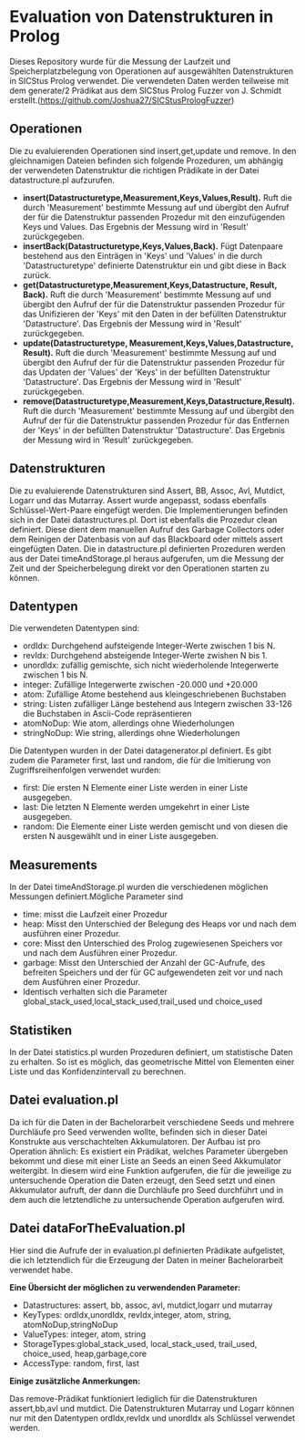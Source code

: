 # Evaluation von Datenstrukturen in Prolog

Dieses Repository wurde für die Messung der Laufzeit und Speicherplatzbelegung von Operationen auf ausgewählten Datenstrukturen in SICStus Prolog verwendet.
Die verwendeten Daten werden teilweise mit dem generate/2 Prädikat aus dem SICStus Prolog Fuzzer von J. Schmidt erstellt.(https://github.com/Joshua27/SICStusPrologFuzzer)

## Operationen
Die zu evaluierenden Operationen sind insert,get,update und remove. In den gleichnamigen Dateien befinden sich folgende Prozeduren, um abhängig der verwendeten Datenstruktur die richtigen Prädikate in der Datei datastructure.pl aufzurufen.
- **insert(Datastructuretype,Measurement,Keys,Values,Result).**
	Ruft die durch 'Measurement' bestimmte Messung auf und übergibt den Aufruf der für die Datenstruktur passenden Prozedur mit den einzufügenden Keys und Values. Das Ergebnis der Messung wird in 'Result' zurückgegeben.
- **insertBack(Datastructuretype,Keys,Values,Back).**
	Fügt Datenpaare bestehend aus den Einträgen in 'Keys' und 'Values' in die durch 'Datastructuretype' definierte Datenstruktur ein und gibt diese in Back zurück.
- **get(Datastructuretype,Measurement,Keys,Datastructure, Result, Back).**
	Ruft die durch 'Measurement' bestimmte Messung auf und übergibt den Aufruf der für die Datenstruktur passenden Prozedur für das Unifizieren der 'Keys' mit den Daten in der befüllten Datenstruktur 'Datastructure'. Das Ergebnis der Messung wird in 'Result' zurückgegeben.
- **update(Datastructuretype, Measurement,Keys,Values,Datastructure, Result).**
	Ruft die durch 'Measurement' bestimmte Messung auf und übergibt den Aufruf der für die Datenstruktur passenden Prozedur für das Updaten der 'Values' der 'Keys' in der befüllten Datenstruktur 'Datastructure'. Das Ergebnis der Messung wird in 'Result' zurückgegeben.
- **remove(Datastructuretype,Measurement,Keys,Datastructure,Result).**
	Ruft die durch 'Measurement' bestimmte Messung auf und übergibt den Aufruf der für die Datenstruktur passenden Prozedur für das Entfernen der 'Keys' in der befüllten Datenstruktur 'Datastructure'. Das Ergebnis der Messung wird in 'Result' zurückgegeben.

## Datenstrukturen
Die zu evaluierende Datenstrukturen sind Assert, BB, Assoc, Avl, Mutdict, Logarr und das Mutarray.
Assert wurde angepasst, sodass ebenfalls Schlüssel-Wert-Paare eingefügt werden. Die Implementierungen befinden sich in der Datei datastructures.pl. Dort ist ebenfalls die Prozedur clean definiert. Diese dient dem manuellen Aufruf des Garbage Collectors oder dem Reinigen der Datenbasis von auf das Blackboard oder mittels assert eingefügten Daten. Die in datastructure.pl definierten Prozeduren werden aus der Datei timeAndStorage.pl heraus aufgerufen, um die Messung der Zeit und der Speicherbelegung direkt vor den Operationen starten zu können.

## Datentypen
Die verwendeten Datentypen sind:
- ordIdx: Durchgehend aufsteigende Integer-Werte zwischen 1 bis N.
- revIdx: Durchgehend absteigende Integer-Werte zwishen N bis 1.
- unordIdx: zufällig gemischte, sich nicht wiederholende Integerwerte zwischen 1 bis N.
- integer: Zufällige Integerwerte zwischen -20.000 und +20.000
- atom: Zufällige Atome bestehend aus kleingeschriebenen Buchstaben
- string: Listen zufälliger Länge bestehend aus Integern zwischen 33-126 die Buchstaben in Ascii-Code repräsentieren
- atomNoDup: Wie atom, allerdings ohne Wiederholungen
- stringNoDup: Wie string, allerdings ohne Wiederholungen

Die Datentypen wurden in der Datei datagenerator.pl definiert. Es gibt zudem die Parameter first, last und random, die für die Imitierung von Zugriffsreihenfolgen verwendet wurden:
- first: Die ersten N Elemente einer Liste werden in einer Liste ausgegeben.
- last: Die letzten N Elemente werden umgekehrt in einer Liste ausgegeben.
- random: Die Elemente einer Liste werden gemischt und von diesen die ersten N ausgewählt und in einer Liste ausgegeben.
	
## Measurements

In der Datei timeAndStorage.pl wurden die verschiedenen möglichen Messungen definiert.Mögliche Parameter sind
- time: misst die Laufzeit einer Prozedur
- heap: Misst den Unterschied der Belegung des Heaps vor und nach dem ausführen einer Prozedur.
- core: Misst den Unterschied des Prolog zugewiesenen Speichers vor und nach dem Ausführen einer Prozedur.
- garbage: Misst den Unterschied der Anzahl der GC-Aufrufe, des befreiten Speichers und der für GC aufgewendeten zeit vor und nach dem Ausführen einer Prozedur.
- Identisch verhalten sich die Parameter global_stack_used,local_stack_used,trail_used und choice_used
	
## Statistiken

In der Datei statistics.pl wurden Prozeduren definiert, um statistische Daten zu erhalten. So ist es möglich, das geometrische Mittel von Elementen einer Liste und das Konfidenzintervall zu berechnen.

## Datei evaluation.pl

Da ich für die Daten in der Bachelorarbeit verschiedene Seeds und mehrere Durchläufe pro Seed verwenden wollte, befinden sich in dieser Datei Konstrukte aus verschachtelten Akkumulatoren.
Der Aufbau ist pro Operation ähnlich: Es existiert ein Prädikat, welches Parameter übergeben bekommt und diese mit einer Liste an Seeds an einen Seed Akkumulator weitergibt. In diesem wird eine Funktion aufgerufen, die für die jeweilige zu untersuchende Operation die Daten erzeugt, den Seed setzt und einen Akkumulator aufruft, der dann die Durchläufe pro Seed durchführt und in dem auch die letztendliche zu untersuchende Operation aufgerufen wird.

## Datei dataForTheEvaluation.pl
Hier sind die Aufrufe der in evaluation.pl definierten Prädikate aufgelistet, die ich letztendlich für die Erzeugung der Daten in meiner Bachelorarbeit verwendet habe. 

**Eine Übersicht der möglichen zu verwendenden Parameter:**

- Datastructures: assert, bb, assoc, avl, mutdict,logarr und mutarray
- KeyTypes: ordIdx,unordIdx, revIdx,integer, atom, string, atomNoDup,stringNoDup
- ValueTypes: integer, atom, string
- StorageTypes:global_stack_used, local_stack_used, trail_used, choice_used, heap,garbage,core
- AccessType: random, first, last

**Einige zusätzliche Anmerkungen:**

Das remove-Prädikat funktioniert lediglich für die Datenstrukturen assert,bb,avl und mutdict.
Die Datenstrukturen Mutarray und Logarr können nur mit den Datentypen ordIdx,revIdx und unordIdx als Schlüssel verwendet werden.
